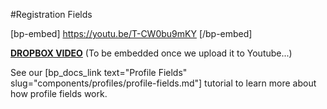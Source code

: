 #Registration Fields

[bp-embed] https://youtu.be/T-CW0bu9mKY [/bp-embed]

[**DROPBOX VIDEO**](https://www.dropbox.com/s/npz5rsf42mehpus/buddyboss-platform-registration-fields.mp4?raw=1)
(To be embedded once we upload it to Youtube...)

See our [bp_docs_link text="Profile Fields" slug="components/profiles/profile-fields.md"] tutorial to learn more about how profile fields work.